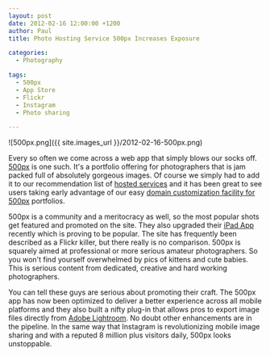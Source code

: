 ```yaml
---
layout: post
date: 2012-02-16 12:00:00 +1200
author: Paul
title: Photo Hosting Service 500px Increases Exposure

categories:
  - Photography

tags:
  - 500px
  - App Store
  - Flickr
  - Instagram
  - Photo sharing

---
```


![500px.png]({{ site.images_url }}/2012-02-16-500px.png)

Every so often we come across a web app that simply blows our socks off. [500px](http://500px.com/) is one such. It's a portfolio offering for photographers that is jam packed full of absolutely gorgeous images. Of course we simply had to add it to our recommendation list of [hosted services](https://iwantmyname.com/services) and it has been great to see users taking early advantage of our easy [domain customization facility for 500px](https://iwantmyname.com/services/portfolio/500px-custom-domain-registration) portfolios.


500px is a community and a meritocracy as well, so the most popular shots get featured and promoted on the site. They also upgraded their [iPad App](http://itunes.apple.com/us/app/500px/id471965292?mt=8) recently which is proving to be popular. The site has frequently been described as a Flickr killer, but there really is no comparison. 500px is squarely aimed at professional or more serious amateur photographers. So you won't find yourself overwhelmed by pics of kittens and cute babies. This is serious content from dedicated, creative and hard working photographers.

You can tell these guys are serious about promoting their craft. The 500px app has now been optimized to deliver a better experience across all mobile platforms and they also built a nifty plug-in that allows pros to export image files directly from [Adobe Lightroom](http://www.adobe.com/products/photoshoplightroom/). No doubt other enhancements are in the pipeline. In the same way that Instagram is revolutionizing mobile image sharing and with a reputed 8 million plus visitors daily, 500px looks unstoppable.
